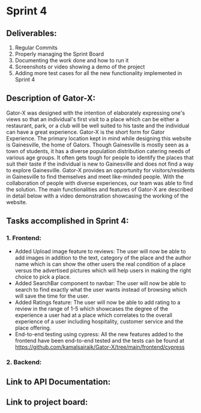 # Sprint 4 

## Deliverables:
1. Regular Commits
2. Properly managing the Sprint Board
3. Documenting the work done and how to run it
4. Screenshots or video showing a demo of the project
5. Adding more test cases for all the new functionality implemented in Sprint 4

## Description of Gator-X:
		
Gator-X was designed with the intention of elaborately expressing one's views so that an individual's first visit to a place which can be either a restaurant, park, or a club will be well suited to his taste and the individual can have a great experience. Gator-X is the short form for Gator Experience. The primary location kept in mind while designing this website is Gainesville, the home of Gators. Though Gainesville is mostly seen as a town of students, it has a diverse population distribution catering needs of various age groups. It often gets tough for people to identify the places that suit their taste if the individual is new to Gainesville and does not find a way to explore Gainesville. Gator-X provides an opportunity for visitors/residents in Gainesville to find themselves and meet like-minded people. With the collaboration of people with diverse experiences, our team was able to find the solution. The main functionalities and features of Gator-X are described in detail below with a video demonstration showcasing the working of the website. 

## Tasks accomplished in Sprint 4:
### 1. Frontend:
* Added Upload image feature to reviews: The user will now be able to add images in addition to the text, category of the place and the author name which is can show the other users the real condition of a place versus the advertised pictures which will help users in making the right choice to pick a place.
* Added SearchBar component to navbar: The user will now be able to search to find exactly what the user wants instead of browsing which will save the time for the user.
* Added Ratings feature: The user will now be able to add rating to a review in the range of 1-5 which showcases the degree of the experience a user had at a place which correlates to the overall experience of a user including hospitality, customer service and the place offering.
* End-to-end testing using cypress: All the new features added to the frontend have been end-to-end tested and the tests can be found at https://github.com/kamalsairajk/Gator-X/tree/main/frontend/cypress 

### 2. Backend:


## Link to API Documentation:


## Link to project board: 
[Sprint 4 board]: (https://github.com/kamalsairajk/Gator-X/projects/4)

